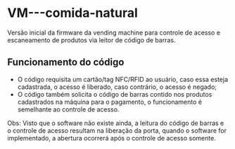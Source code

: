 # VM---comida-natural
Versão inicial da firmware da vending machine para controle de acesso e escaneamento de produtos via leitor de código de barras.
## Funcionamento do código
  * O código requisita um cartão/tag NFC/RFID ao usuário, caso essa esteja cadastrada, o acesso é liberado, caso contrário, o acesso é negado;
  * O código também solicita o código de barras contido nos produtos cadastrados na máquina para o pagamento, o funcionamento é semelhante ao controle de acesso.

Obs: Visto que o software não existe ainda, a leitura do código de barras e o controle de acesso resultam na liberação da porta, quando o software for implementado, a abertura ocorrerá após o controle de acesso somente.
